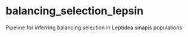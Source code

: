 # balancing_selection_lepsin
Pipeline for inferring balancing selection in Leptidea sinapis populations
